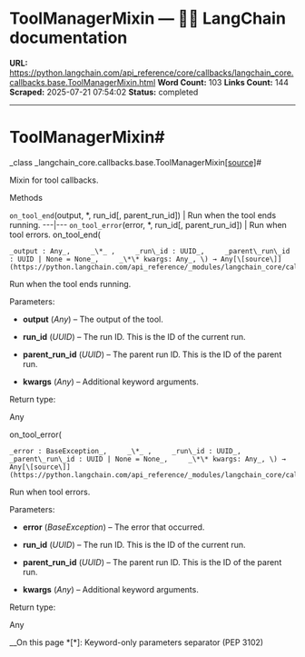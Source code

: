 # ToolManagerMixin — 🦜🔗 LangChain  documentation

**URL:** https://python.langchain.com/api_reference/core/callbacks/langchain_core.callbacks.base.ToolManagerMixin.html
**Word Count:** 103
**Links Count:** 144
**Scraped:** 2025-07-21 07:54:02
**Status:** completed

---

# ToolManagerMixin\#

_class _langchain\_core.callbacks.base.ToolManagerMixin[\[source\]](https://python.langchain.com/api_reference/_modules/langchain_core/callbacks/base.html#ToolManagerMixin)\#     

Mixin for tool callbacks.

Methods

`on_tool_end`\(output, \*, run\_id\[, parent\_run\_id\]\) | Run when the tool ends running.   ---|---   `on_tool_error`\(error, \*, run\_id\[, parent\_run\_id\]\) | Run when tool errors.      on\_tool\_end\(

    _output : Any_,     _\*_ ,     _run\_id : UUID_,     _parent\_run\_id : UUID | None = None_,     _\*\* kwargs: Any_, \) → Any[\[source\]](https://python.langchain.com/api_reference/_modules/langchain_core/callbacks/base.html#ToolManagerMixin.on_tool_end)\#     

Run when the tool ends running.

Parameters:     

  * **output** \(_Any_\) – The output of the tool.

  * **run\_id** \(_UUID_\) – The run ID. This is the ID of the current run.

  * **parent\_run\_id** \(_UUID_\) – The parent run ID. This is the ID of the parent run.

  * **kwargs** \(_Any_\) – Additional keyword arguments.

Return type:     

Any

on\_tool\_error\(

    _error : BaseException_,     _\*_ ,     _run\_id : UUID_,     _parent\_run\_id : UUID | None = None_,     _\*\* kwargs: Any_, \) → Any[\[source\]](https://python.langchain.com/api_reference/_modules/langchain_core/callbacks/base.html#ToolManagerMixin.on_tool_error)\#     

Run when tool errors.

Parameters:     

  * **error** \(_BaseException_\) – The error that occurred.

  * **run\_id** \(_UUID_\) – The run ID. This is the ID of the current run.

  * **parent\_run\_id** \(_UUID_\) – The parent run ID. This is the ID of the parent run.

  * **kwargs** \(_Any_\) – Additional keyword arguments.

Return type:     

Any

__On this page   *[\*]: Keyword-only parameters separator (PEP 3102)
